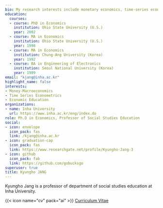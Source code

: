 ```yaml
---
bio: My research interests include monetary economics, time-series econometrics and economic education.
education:
  courses:
  - course: PhD in Economics
    institution: Ohio State University (U.S.)
    year: 2002
  - course: MA in Economics
    institution: Ohio State University (U.S.)
    year: 1998
  - course: MA in Economics
    institution: Chung-Ang University (Korea)
    year: 1992
  - course: BA in Engineering of Electronics
    institution: Seoul National University (Korea)
    year: 1989
email: "kjang@inha.ac.kr"
highlight_name: false
interests:
- Money-Macroeconomics
- Time Series Econometrics
- Economic Education
organizations:
- name: Inha University
  url: https://www.inha.ac.kr/eng/index.do
role: Ph.D in Economics, Professor of Social Studies Education
social:
- icon: envelope
  icon_pack: fas
  link: /kjang@inha.ac.kr
- icon: graduation-cap
  icon_pack: fas
  link: https://www.researchgate.net/profile/Kyungho-Jang-3
- icon: github
  icon_pack: fab
  link: https://github.com/gobucksgo
superuser: true
title: Kyungho JANG
---
```


Kyungho Jang is a professor of department of social studies education at Inha University.

{{< icon name="cv" pack="ai" >}} [Curriculum Vitae](vitae/)